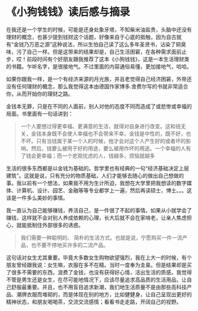# 《小狗钱钱》读后感与摘录

在我还是一个学生的时候，可能是还身处象牙塔，不知柴米油盐贵，头脑中还没有理财的概念，也甚少提到钱财这个话题，好像来自于心底的抵触，因为自古就有“金钱乃万恶之源”这种说法，所以生怕自己读了这么多年圣贤书，沾染了铜臭味，污了自己一样。但是这带来的结果却是，自己生活困窘，在各种需求面前止步，哎！前段时间有个好朋友跟我推荐了这本《小狗钱钱》，这是一本生活理财类的书籍。乍听名字，是很接地气。不过里面的内容通俗易懂，更加接地气，哈哈。

如果你跟我一样，是一个有经济来源的月光族，并且老觉得自己经济困窘，外带还没有任何理财的概念，那么我觉得这本由德国作家博多.舍费尔写的书就非常适合你，从而开始你的理财之路。

金钱本无罪，只是在不同的人面前，别人对他的态度不同而造成了或悲惨或幸福的局面。书里面有一句话讲到：

> 一个人要想过得更幸福、更满意的生活，就得对自身进行改变。这和钱无关，金钱本身既不会使人幸福也不会带来不幸。金钱是中性的，既不好，也不坏。只有当钱属于某一个人的时候，他才会对这个人产生好的或者坏的影响。然后，钱要么被用于好的用途，要么被用作坏的用途。一个幸福的人有了钱会更幸福；而一个悲观忧虑的人，钱越多，烦恼就越多

生活的很多东西都是以金钱为基础的。哲学里也有经典的一句“经济基础决定上层建筑”。这就是说，只有充分的物质基础，人们才能够去随心的做出自己想做的事。我以前有一个想法，如果我不用为生计所迫，我想在大学里把我想读的数字媒体、计算机、设计、园艺、金融等等专业都学上一遍，然后再读硕士，博士。。。这该是一件多么美妙的事情。

我一直认为自己能够赚钱，养活自己，是一件很了不起的事情。如果从小就学会了赚钱，这样就不会对别人养成依赖的心理，长大后就不会在家啃老，让亲人焦虑担心，就能抵制住外部很多的诱惑。

> 我们需要一种聪明的、 简朴的生活方式。也就是说，宁愿购买一件一流产品，也不要不停地买许多的二流产品。

这句话对女生尤其重要。毕竟大多数女生购物欲望强烈，我在上大一的时候，有个朋友曾经跟我说：女生嘛，衣服在多不在精。当时一度奉为圭臬。但是结果却是买了很多不需要的东西，浪费了金钱，也没有获得好心情，活出生活的质感。我觉得不管是男生还是女生，在尽可能地情况下，应该尽量追求高品质的生活用品，让自己舒服最重要。并且，也不用盲目追求新潮，我们地生活质量不是由那些高科技产品、潮牌衣服而堆砌的，而是体现在别的地方，比如健健身，让自己呈现出更好的精神状态，和朋友喝喝茶，交流交流感情；看看书走走路，开阔自己的视野。



